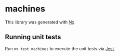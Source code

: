 # machines

This library was generated with [Nx](https://nx.dev).

## Running unit tests

Run `nx test machines` to execute the unit tests via [Jest](https://jestjs.io).
